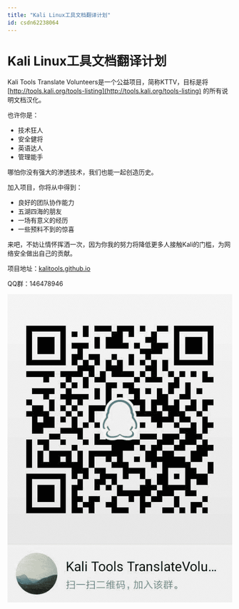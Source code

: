 ```yaml
---
title: "Kali Linux工具文档翻译计划"
id: csdn62238064
---
```


# Kali Linux工具文档翻译计划

Kali Tools Translate Volunteers是一个公益项目，简称KTTV，目标是将 [http://tools.kali.org/tools-listing](http://tools.kali.org/tools-listing) 的所有说明文档汉化。

也许你是：

*   技术狂人
*   安全健将
*   英语达人
*   管理能手

哪怕你没有强大的渗透技术，我们也能一起创造历史。

加入项目，你将从中得到：

*   良好的团队协作能力
*   五湖四海的朋友
*   一场有意义的经历
*   一些预料不到的惊喜

来吧，不妨让情怀挥洒一次，因为你我的努力将降低更多人接触Kali的门槛，为网络安全做出自己的贡献。

项目地址：[kalitools.github.io](https://github.com/Jack-Liang/kalitools.github.io)

QQ群：146478946

![](../img/105121239ce9b1b9a963d7cfd5686156.png)